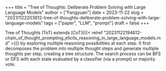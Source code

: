 +++
title = "Tree of Thoughts: Deliberate Problem Solving with Large Language Models"
author = ["Fangyuan"]
date = 2023-11-22
slug = "20231122203812-tree-of-thoughts-deliberate-problem-solving-with-large-language-models"
tags = ["paper", "LLM", "prompt"]
draft = false
+++

Tree of Thoughts (ToT) extends [CoT]({{< relref "20231122194612-chain_of_thought_prompting_elicits_reasoning_in_large_language_models.md" >}}) by exploring multiple reasoning possibilities at each step. It first decomposes the problem into multiple thought steps and generate multiple thoughts per step, creating a tree structure. The search process can be BFS or DFS with each state evaluated by a classifier (via a prompt) or majority vote.
